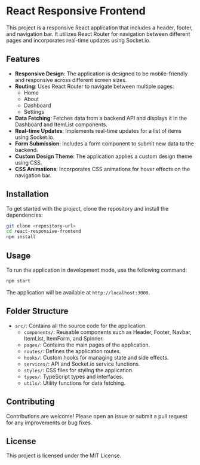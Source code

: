 # React Responsive Frontend

This project is a responsive React application that includes a header, footer, and navigation bar. It utilizes React Router for navigation between different pages and incorporates real-time updates using Socket.io.

## Features

- **Responsive Design**: The application is designed to be mobile-friendly and responsive across different screen sizes.
- **Routing**: Uses React Router to navigate between multiple pages:
  - Home
  - About
  - Dashboard
  - Settings
- **Data Fetching**: Fetches data from a backend API and displays it in the Dashboard and ItemList components.
- **Real-time Updates**: Implements real-time updates for a list of items using Socket.io.
- **Form Submission**: Includes a form component to submit new data to the backend.
- **Custom Design Theme**: The application applies a custom design theme using CSS.
- **CSS Animations**: Incorporates CSS animations for hover effects on the navigation bar.

## Installation

To get started with the project, clone the repository and install the dependencies:

```bash
git clone <repository-url>
cd react-responsive-frontend
npm install
```

## Usage

To run the application in development mode, use the following command:

```bash
npm start
```

The application will be available at `http://localhost:3000`.

## Folder Structure

- `src/`: Contains all the source code for the application.
  - `components/`: Reusable components such as Header, Footer, Navbar, ItemList, ItemForm, and Spinner.
  - `pages/`: Contains the main pages of the application.
  - `routes/`: Defines the application routes.
  - `hooks/`: Custom hooks for managing state and side effects.
  - `services/`: API and Socket.io service functions.
  - `styles/`: CSS files for styling the application.
  - `types/`: TypeScript types and interfaces.
  - `utils/`: Utility functions for data fetching.

## Contributing

Contributions are welcome! Please open an issue or submit a pull request for any improvements or bug fixes.

## License

This project is licensed under the MIT License.
